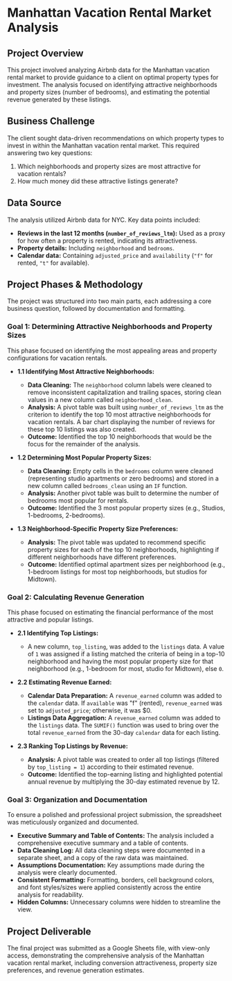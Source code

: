 # Manhattan Vacation Rental Market Analysis

## Project Overview

This project involved analyzing Airbnb data for the Manhattan vacation rental market to provide guidance to a client on optimal property types for investment. The analysis focused on identifying attractive neighborhoods and property sizes (number of bedrooms), and estimating the potential revenue generated by these listings.

## Business Challenge

The client sought data-driven recommendations on which property types to invest in within the Manhattan vacation rental market. This required answering two key questions:

1.  Which neighborhoods and property sizes are most attractive for vacation rentals?
2.  How much money did these attractive listings generate?

## Data Source

The analysis utilized Airbnb data for NYC. Key data points included:

* **Reviews in the last 12 months (`number_of_reviews_ltm`):** Used as a proxy for how often a property is rented, indicating its attractiveness.
* **Property details:** Including `neighborhood` and `bedrooms`.
* **Calendar data:** Containing `adjusted_price` and `availability` (`"f"` for rented, `"t"` for available).

## Project Phases & Methodology

The project was structured into two main parts, each addressing a core business question, followed by documentation and formatting.

### Goal 1: Determining Attractive Neighborhoods and Property Sizes

This phase focused on identifying the most appealing areas and property configurations for vacation rentals.

* **1.1 Identifying Most Attractive Neighborhoods:**
    * **Data Cleaning:** The `neighborhood` column labels were cleaned to remove inconsistent capitalization and trailing spaces, storing clean values in a new column called `neighborhood_clean`.
    * **Analysis:** A pivot table was built using `number_of_reviews_ltm` as the criterion to identify the top 10 most attractive neighborhoods for vacation rentals. A bar chart displaying the number of reviews for these top 10 listings was also created.
    * **Outcome:** Identified the top 10 neighborhoods that would be the focus for the remainder of the analysis.

* **1.2 Determining Most Popular Property Sizes:**
    * **Data Cleaning:** Empty cells in the `bedrooms` column were cleaned (representing studio apartments or zero bedrooms) and stored in a new column called `bedrooms_clean` using an `IF` function.
    * **Analysis:** Another pivot table was built to determine the number of bedrooms most popular for rentals.
    * **Outcome:** Identified the 3 most popular property sizes (e.g., Studios, 1-bedrooms, 2-bedrooms).

* **1.3 Neighborhood-Specific Property Size Preferences:**
    * **Analysis:** The pivot table was updated to recommend specific property sizes for each of the top 10 neighborhoods, highlighting if different neighborhoods have different preferences.
    * **Outcome:** Identified optimal apartment sizes per neighborhood (e.g., 1-bedroom listings for most top neighborhoods, but studios for Midtown).

### Goal 2: Calculating Revenue Generation

This phase focused on estimating the financial performance of the most attractive and popular listings.

* **2.1 Identifying Top Listings:**
    * A new column, `top_listing`, was added to the `listings` data. A value of `1` was assigned if a listing matched the criteria of being in a top-10 neighborhood and having the most popular property size for that neighborhood (e.g., 1-bedroom for most, studio for Midtown), else `0`.

* **2.2 Estimating Revenue Earned:**
    * **Calendar Data Preparation:** A `revenue_earned` column was added to the `calendar` data. If `available` was "f" (rented), `revenue_earned` was set to `adjusted_price`; otherwise, it was $0.
    * **Listings Data Aggregation:** A `revenue_earned` column was added to the `listings` data. The `SUMIF()` function was used to bring over the total `revenue_earned` from the 30-day `calendar` data for each listing.

* **2.3 Ranking Top Listings by Revenue:**
    * **Analysis:** A pivot table was created to order all top listings (filtered by `top_listing = 1`) according to their estimated revenue.
    * **Outcome:** Identified the top-earning listing and highlighted potential annual revenue by multiplying the 30-day estimated revenue by 12.

### Goal 3: Organization and Documentation

To ensure a polished and professional project submission, the spreadsheet was meticulously organized and documented.

* **Executive Summary and Table of Contents:** The analysis included a comprehensive executive summary and a table of contents.
* **Data Cleaning Log:** All data cleaning steps were documented in a separate sheet, and a copy of the raw data was maintained.
* **Assumptions Documentation:** Key assumptions made during the analysis were clearly documented.
* **Consistent Formatting:** Formatting, borders, cell background colors, and font styles/sizes were applied consistently across the entire analysis for readability.
* **Hidden Columns:** Unnecessary columns were hidden to streamline the view.

## Project Deliverable

The final project was submitted as a Google Sheets file, with view-only access, demonstrating the comprehensive analysis of the Manhattan vacation rental market, including conversion attractiveness, property size preferences, and revenue generation estimates.

